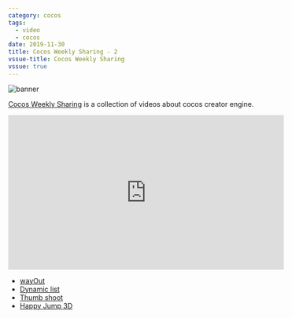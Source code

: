 ```yaml
---
category: cocos
tags:
  - video
  - cocos
date: 2019-11-30
title: Cocos Weekly Sharing - 2
vssue-title: Cocos Weekly Sharing
vssue: true
---
```


![banner](https://github.com/themoonbear/www/raw/master/assets/ccc/banner.jpg)

[Cocos Weekly Sharing](https://www.youtube.com/playlist?list=PLa45GP5VwxhWxOcp4aImM1dxsXAqG7QgN) is a collection of videos about cocos creator engine.

<!-- more -->

<iframe width="560" height="315" src="https://www.youtube.com/embed/jbJ1riRFhB8" frameborder="0" allow="accelerometer; autoplay; encrypted-media; gyroscope; picture-in-picture" allowfullscreen></iframe>

+ [wayOut](https://github.com/ITMasterC/wayOut)
+ [Dynamic list](https://github.com/gh-kL/cocoscreator-list)
+ [Thumb shoot](https://forum.cocos.org/t/3d/86638)
+ [Happy Jump 3D](https://github.com/cocos-creator/demo-ball)